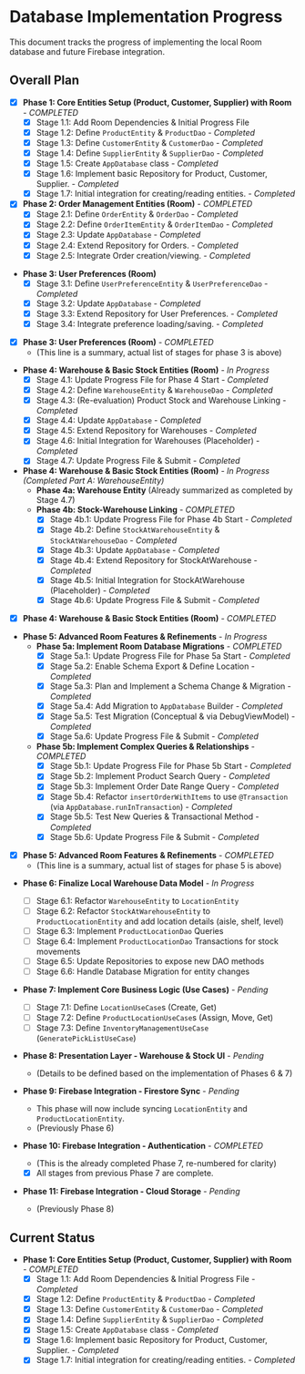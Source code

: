# Database Implementation Progress

This document tracks the progress of implementing the local Room database and future Firebase integration.

## Overall Plan

*   [X] **Phase 1: Core Entities Setup (Product, Customer, Supplier) with Room** - *COMPLETED*
    *   [X] Stage 1.1: Add Room Dependencies & Initial Progress File
    *   [X] Stage 1.2: Define `ProductEntity` & `ProductDao` - *Completed*
    *   [X] Stage 1.3: Define `CustomerEntity` & `CustomerDao` - *Completed*
    *   [X] Stage 1.4: Define `SupplierEntity` & `SupplierDao` - *Completed*
    *   [X] Stage 1.5: Create `AppDatabase` class - *Completed*
    *   [X] Stage 1.6: Implement basic Repository for Product, Customer, Supplier. - *Completed*
    *   [X] Stage 1.7: Initial integration for creating/reading entities. - *Completed*
*   [X] **Phase 2: Order Management Entities (Room)** - *COMPLETED*
    *   [X] Stage 2.1: Define `OrderEntity` & `OrderDao` - *Completed*
    *   [X] Stage 2.2: Define `OrderItemEntity` & `OrderItemDao` - *Completed*
    *   [X] Stage 2.3: Update `AppDatabase` - *Completed*
    *   [X] Stage 2.4: Extend Repository for Orders. - *Completed*
    *   [X] Stage 2.5: Integrate Order creation/viewing. - *Completed*
*   **Phase 3: User Preferences (Room)**
    *   [X] Stage 3.1: Define `UserPreferenceEntity` & `UserPreferenceDao` - *Completed*
    *   [X] Stage 3.2: Update `AppDatabase` - *Completed*
    *   [X] Stage 3.3: Extend Repository for User Preferences. - *Completed*
    *   [X] Stage 3.4: Integrate preference loading/saving. - *Completed*
*   [X] **Phase 3: User Preferences (Room)** - *COMPLETED*
    *   (This line is a summary, actual list of stages for phase 3 is above)
*   **Phase 4: Warehouse & Basic Stock Entities (Room)** - *In Progress*
    *   [X] Stage 4.1: Update Progress File for Phase 4 Start - *Completed*
    *   [X] Stage 4.2: Define `WarehouseEntity` & `WarehouseDao` - *Completed*
    *   [X] Stage 4.3: (Re-evaluation) Product Stock and Warehouse Linking - *Completed*
    *   [X] Stage 4.4: Update `AppDatabase` - *Completed*
    *   [X] Stage 4.5: Extend Repository for Warehouses - *Completed*
    *   [X] Stage 4.6: Initial Integration for Warehouses (Placeholder) - *Completed*
    *   [X] Stage 4.7: Update Progress File & Submit - *Completed*
*   **Phase 4: Warehouse & Basic Stock Entities (Room)** - *In Progress (Completed Part A: WarehouseEntity)*
    *   **Phase 4a: Warehouse Entity** (Already summarized as completed by Stage 4.7)
    *   **Phase 4b: Stock-Warehouse Linking** - *COMPLETED*
        *   [X] Stage 4b.1: Update Progress File for Phase 4b Start - *Completed*
        *   [X] Stage 4b.2: Define `StockAtWarehouseEntity` & `StockAtWarehouseDao` - *Completed*
        *   [X] Stage 4b.3: Update `AppDatabase` - *Completed*
        *   [X] Stage 4b.4: Extend Repository for StockAtWarehouse - *Completed*
        *   [X] Stage 4b.5: Initial Integration for StockAtWarehouse (Placeholder) - *Completed*
        *   [X] Stage 4b.6: Update Progress File & Submit - *Completed*
*   [X] **Phase 4: Warehouse & Basic Stock Entities (Room)** - *COMPLETED*
*   **Phase 5: Advanced Room Features & Refinements** - *In Progress*
    *   **Phase 5a: Implement Room Database Migrations** - *COMPLETED*
        *   [X] Stage 5a.1: Update Progress File for Phase 5a Start - *Completed*
        *   [X] Stage 5a.2: Enable Schema Export & Define Location - *Completed*
        *   [X] Stage 5a.3: Plan and Implement a Schema Change & Migration - *Completed*
        *   [X] Stage 5a.4: Add Migration to `AppDatabase` Builder - *Completed*
        *   [X] Stage 5a.5: Test Migration (Conceptual & via DebugViewModel) - *Completed*
        *   [X] Stage 5a.6: Update Progress File & Submit - *Completed*
    *   **Phase 5b: Implement Complex Queries & Relationships** - *COMPLETED*
        *   [X] Stage 5b.1: Update Progress File for Phase 5b Start - *Completed*
        *   [X] Stage 5b.2: Implement Product Search Query - *Completed*
        *   [X] Stage 5b.3: Implement Order Date Range Query - *Completed*
        *   [X] Stage 5b.4: Refactor `insertOrderWithItems` to use `@Transaction` (via `AppDatabase.runInTransaction`) - *Completed*
        *   [X] Stage 5b.5: Test New Queries & Transactional Method - *Completed*
        *   [X] Stage 5b.6: Update Progress File & Submit - *Completed*
*   [X] **Phase 5: Advanced Room Features & Refinements** - *COMPLETED*
    *   (This line is a summary, actual list of stages for phase 5 is above)

*   **Phase 6: Finalize Local Warehouse Data Model** - *In Progress*
    *   [ ] Stage 6.1: Refactor `WarehouseEntity` to `LocationEntity`
    *   [ ] Stage 6.2: Refactor `StockAtWarehouseEntity` to `ProductLocationEntity` and add location details (aisle, shelf, level)
    *   [ ] Stage 6.3: Implement `ProductLocationDao` Queries
    *   [ ] Stage 6.4: Implement `ProductLocationDao` Transactions for stock movements
    *   [ ] Stage 6.5: Update Repositories to expose new DAO methods
    *   [ ] Stage 6.6: Handle Database Migration for entity changes

*   **Phase 7: Implement Core Business Logic (Use Cases)** - *Pending*
    *   [ ] Stage 7.1: Define `LocationUseCase`s (Create, Get)
    *   [ ] Stage 7.2: Define `ProductLocationUseCase`s (Assign, Move, Get)
    *   [ ] Stage 7.3: Define `InventoryManagementUseCase` (`GeneratePickListUseCase`)

*   **Phase 8: Presentation Layer - Warehouse & Stock UI** - *Pending*
    *   (Details to be defined based on the implementation of Phases 6 & 7)

*   **Phase 9: Firebase Integration - Firestore Sync** - *Pending*
    *   This phase will now include syncing `LocationEntity` and `ProductLocationEntity`.
    *   (Previously Phase 6)

*   **Phase 10: Firebase Integration - Authentication** - *COMPLETED*
    *   (This is the already completed Phase 7, re-numbered for clarity)
    *   [X] All stages from previous Phase 7 are complete.

*   **Phase 11: Firebase Integration - Cloud Storage** - *Pending*
    *   (Previously Phase 8)

## Current Status

*   **Phase 1: Core Entities Setup (Product, Customer, Supplier) with Room** - *COMPLETED*
    *   [X] Stage 1.1: Add Room Dependencies & Initial Progress File - *Completed*
    *   [X] Stage 1.2: Define `ProductEntity` & `ProductDao` - *Completed*
    *   [X] Stage 1.3: Define `CustomerEntity` & `CustomerDao` - *Completed*
    *   [X] Stage 1.4: Define `SupplierEntity` & `SupplierDao` - *Completed*
    *   [X] Stage 1.5: Create `AppDatabase` class - *Completed*
    *   [X] Stage 1.6: Implement basic Repository for Product, Customer, Supplier. - *Completed*
    *   [X] Stage 1.7: Initial integration for creating/reading entities. - *Completed*
